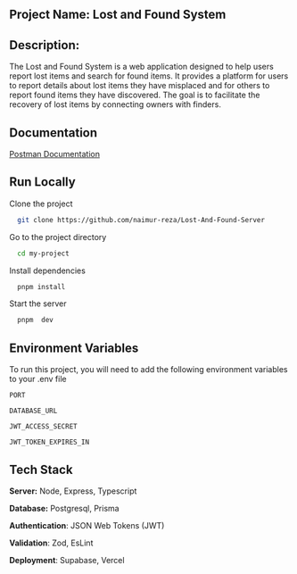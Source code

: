## Project Name: Lost and Found System

## Description:

The Lost and Found System is a web application designed to help users report lost items and search for found items. It provides a platform for users to report details about lost items they have misplaced and for others to report found items they have discovered. The goal is to facilitate the recovery of lost items by connecting owners with finders.

## Documentation

[Postman Documentation](https://documenter.getpostman.com/view/31250775/2sA35G534t)

## Run Locally

Clone the project

```bash
  git clone https://github.com/naimur-reza/Lost-And-Found-Server
```

Go to the project directory

```bash
  cd my-project
```

Install dependencies

```bash
  pnpm install
```

Start the server

```bash
  pnpm  dev
```

## Environment Variables

To run this project, you will need to add the following environment variables to your .env file

`PORT`

`DATABASE_URL`

`JWT_ACCESS_SECRET`

`JWT_TOKEN_EXPIRES_IN`

## Tech Stack

**Server:** Node, Express, Typescript

**Database:** Postgresql, Prisma

**Authentication**: JSON Web Tokens (JWT)

**Validation**: Zod, EsLint

**Deployment**: Supabase, Vercel
